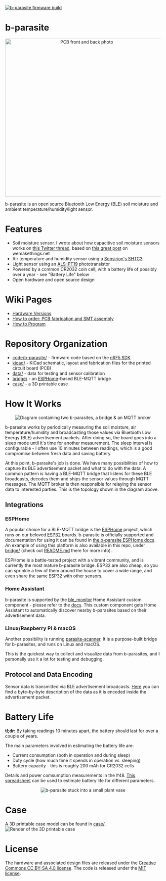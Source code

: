 [![b-parasite firmware build](https://github.com/rbaron/b-parasite/actions/workflows/b-parasite.yml/badge.svg?branch=main)](https://github.com/rbaron/b-parasite/actions/workflows/b-parasite.yml)

# b-parasite
<p align="center">
  <img src="img/resized/img1.jpg" width="512px" border="0" alt="PCB front and back photo" />
</p>

b-parasite is an open source Bluetooth Low Energy (BLE) soil moisture and ambient temperature/humidity/light sensor.

# Features
* Soil moisture sensor. I wrote about how capacitive soil moisture sensors works on [this Twitter thread](https://twitter.com/rbaron_/status/1367182806368071685), based on [this great post](https://wemakethings.net/2012/09/26/capacitance_measurement/) on wemakethings.net
* Air temperature and humidity sensor using a [Sensirion's SHTC3](https://www.sensirion.com/en/environmental-sensors/humidity-sensors/digital-humidity-sensor-shtc3-our-new-standard-for-consumer-electronics/)
* Light sensor using an [ALS-PT19](https://everlighteurope.com/ambient-light-sensors/7/ALSPT19315CL177TR8.html) phototransistor
* Powered by a common CR2032 coin cell, with a battery life of possibly over a year - see "Battery Life" below
* Open hardware and open source design

# Wiki Pages
* [Hardware Versions](https://github.com/rbaron/b-parasite/wiki/Hardware-Versions)
* [How to order: PCB fabrication and SMT assembly](https://github.com/rbaron/b-parasite/wiki/How-to-order:-PCB-fabrication-and-SMT-assembly)
* [How to Program](https://github.com/rbaron/b-parasite/wiki/How-to-Program)

# Repository Organization
* [code/b-parasite/](./code/b-parasite/) - firmware code based on the [nRF5 SDK](https://infocenter.nordicsemi.com/index.jsp?topic=%2Fstruct_sdk%2Fstruct%2Fsdk_nrf5_latest.html&cp=7_1)
* [kicad/](./kicad/) - KiCad schematic, layout and fabrication files for the printed circuit board (PCB)
* [data/](data/) - data for testing and sensor calibration
* [bridge/](bridge/) - an [ESPHome](https://github.com/esphome/esphome)-based BLE-MQTT bridge
* [case/](case/) - a 3D printable case

# How It Works
<p align="center">
  <img src="img/excalidraw/diagram.png" border="0" alt="Diagram containing two b-parasites, a bridge & an MQTT broker" />
</p>

b-parasite works by periodically measuring the soil moisture, air temperature/humidity and broadcasting those values via Bluetooth Low Energy (BLE) advertisement packets. After doing so, the board goes into a sleep mode until it's time for another measurement. The sleep interval is configurable - I often use 10 minutes between readings, which is a good compromise between fresh data and saving battery.

At this point, b-parasite's job is done. We have many possibilities of how to capture its BLE advertisement packet and what to do with the data. A common pattern is having a BLE-MQTT bridge that listens for these BLE broadcasts, decodes them and ships the sensor values through MQTT messages. The MQTT broker is then responsible for relaying the sensor data to interested parties. This is the topology shown in the diagram above.

## Integrations
### ESPHome
A popular choice for a BLE-MQTT bridge is the [ESPHome](https://github.com/esphome/esphome) project, which runs on our beloved [ESP32](https://www.espressif.com/en/products/socs/esp32) boards. b-parasite is officially supported and documentation for using it can be found in [the b-parasite ESPHome docs](https://esphome.io/components/sensor/b_parasite.html). An example of using this platform is also available in this repo, under [bridge/](bridge/) (check out [README.md](bridge/README.md) there for more info).

ESPHome is a battle-tested project with a vibrant community, and is currently the most mature b-parasite bridge. ESP32 are also cheap, so you can sprinkle a few of them around the house to cover a wide range, and even share the same ESP32 with other sensors.

### Home Assistant
b-parasite is supported by the [ble_monitor](https://github.com/custom-components/ble_monitor) Home Assistant custom component - please refer to the [docs](https://custom-components.github.io/ble_monitor/by_brand#rbaron). This custom component gets Home Assistant to automatically discover nearby b-parasites based on their advertisement data.

### Linux/Raspberry Pi & macOS
Another possibility is running [parasite-scanner](https://github.com/rbaron/parasite-scanner). It is a purpose-built bridge for b-parasites, and runs on Linux and macOS.

This is the quickest way to collect and visualize data from b-parasites, and I personally use it a lot for testing and debugging.

## Protocol and Data Encoding
Sensor data is transmitted via BLE advertisement broadcasts. [Here](./code/b-parasite/README.md) you can find a byte-by-byte description of the data as it is encoded inside the advertisement packet.

# Battery Life
**tl;dr:** By taking readings 10 minutes apart, the battery should last for over a couple of years.

The main parameters involved in estimating the battery life are:
* Current consumption (both in operation and during sleep)
* Duty cycle (how much time it spends in operation vs. sleeping)
* Battery capacity - this is roughly 200 mAh for CR2032 cells

Details and power comsumption measurements in the #48. [This spreadsheet](https://docs.google.com/spreadsheets/d/157JQiX20bGkTrlbvWbWRrs_WViL3MgVZffSCWRR7uAI/edit#gid=0) can be used to estimate battery life for different parameters.

<p align="center">
  <img src="img/resized/img2.jpg" border="0" alt="b-parasite stuck into a small plant vase" />
</p>

# Case
A 3D printable case model can be found in [case/](case/).
![Render of the 3D printable case](./img/case/screenshot.png)

# License
The hardware and associated design files are released under the [Creative Commons CC BY-SA 4.0 license](https://creativecommons.org/licenses/by-sa/4.0/).
The code is released under the [MIT license](https://opensource.org/licenses/MIT).
